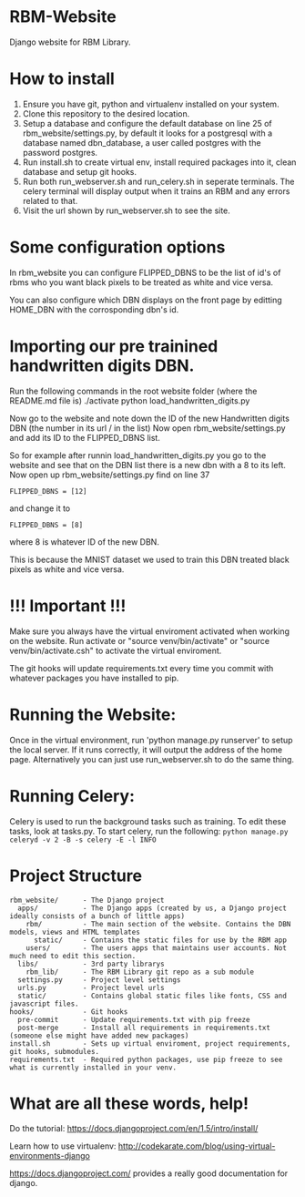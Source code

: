 RBM-Website
===========
Django website for RBM Library. 

How to install
==============

1. Ensure you have git, python and virtualenv installed on your system.
2. Clone this repository to the desired location.
3. Setup a database and configure the default database on line 25 of rbm\_website/settings.py, by default it looks for a postgresql with a database named dbn\_database, a user called postgres with the password postgres.
4. Run install.sh to create virtual env, install required packages into it, clean database and setup git hooks. 
5. Run both run\_webserver.sh and run\_celery.sh in seperate terminals. The celery terminal will display output when it trains an RBM and any errors related to that.
6. Visit the url shown by run\_webserver.sh to see the site. 

Some configuration options
===========
In rbm\_website you can configure FLIPPED\_DBNS to be the list of id's of rbms who you want black pixels to be treated as white and vice versa.

You can also configure which DBN displays on the front page by editting HOME\_DBN with the corrosponding dbn's id.

Importing our pre trainined handwritten digits DBN.
===========
Run the following commands in the root website folder (where the README.md file is)
./activate
python load\_handwritten\_digits.py

Now go to the website and note down the ID of the new Handwritten digits DBN (the number in its url / in the list)
Now open rbm\_website/settings.py and add its ID to the FLIPPED\_DBNS list.

So for example after runnin load\_handwritten\_digits.py you go to the website and see that on the DBN list there is a new dbn with a 8 to its left. Now open up rbm\_website/settings.py find on line 37 
```
FLIPPED_DBNS = [12]
```
and change it to
```
FLIPPED_DBNS = [8]
```

where 8 is whatever ID of the new DBN.

This is because the MNIST dataset we used to train this DBN treated black pixels as white and vice versa. 

!!! Important !!!
===========
Make sure you always have the virtual enviroment activated when working on the website.
Run activate or "source venv/bin/activate" or "source venv/bin/activate.csh" to activate the virtual enviroment.

The git hooks will update requirements.txt every time you commit with whatever packages you have installed to pip.  

Running the Website:
===========

Once in the virtual environment, run 'python manage.py runserver' to setup the local server. If it runs correctly, it will output the address of the home page. Alternatively you can just use run\_webserver.sh to do the same thing.

Running Celery:
===========
Celery is used to run the background tasks such as training. To edit these tasks, look at tasks.py. To start celery, run the following: ```python manage.py celeryd -v 2 -B -s celery -E -l INFO```


Project Structure 
===========
```
rbm_website/      - The Django project
  apps/           - The Django apps (created by us, a Django project ideally consists of a bunch of little apps)
    rbm/          - The main section of the website. Contains the DBN models, views and HTML templates
      static/     - Contains the static files for use by the RBM app
    users/        - The users apps that maintains user accounts. Not much need to edit this section.
  libs/           - 3rd party librarys
    rbm_lib/      - The RBM Library git repo as a sub module 
  settings.py     - Project level settings
  urls.py         - Project level urls
  static/         - Contains global static files like fonts, CSS and javascript files.
hooks/            - Git hooks
  pre-commit      - Update requirements.txt with pip freeze
  post-merge      - Install all requirements in requirements.txt (someone else might have added new packages)
install.sh        - Sets up virtual enviroment, project requirements, git hooks, submodules.
requirements.txt  - Required python packages, use pip freeze to see what is currently installed in your venv. 
```


What are all these words, help!
===========
Do the tutorial: https://docs.djangoproject.com/en/1.5/intro/install/

Learn how to use virtualenv: http://codekarate.com/blog/using-virtual-environments-django

https://docs.djangoproject.com/ provides a really good documentation for django.




